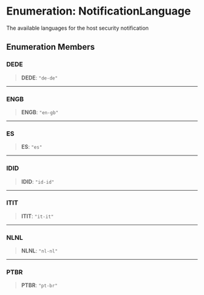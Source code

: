 # Enumeration: NotificationLanguage

The available languages for the host security notification

## Enumeration Members

### DEDE

> **DEDE**: `"de-de"`

***

### ENGB

> **ENGB**: `"en-gb"`

***

### ES

> **ES**: `"es"`

***

### IDID

> **IDID**: `"id-id"`

***

### ITIT

> **ITIT**: `"it-it"`

***

### NLNL

> **NLNL**: `"nl-nl"`

***

### PTBR

> **PTBR**: `"pt-br"`
